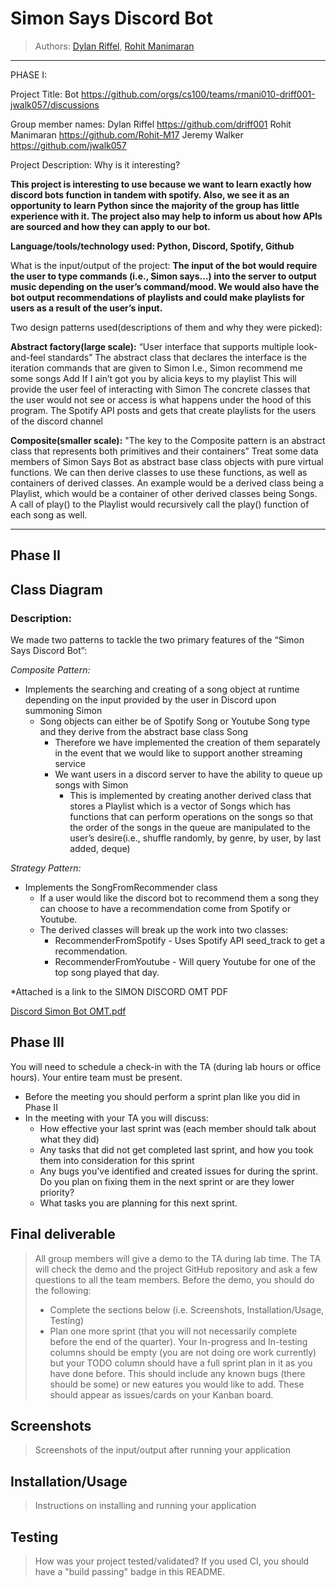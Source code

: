 
# Simon Says Discord Bot
 > Authors: [Dylan Riffel](https://github.com/driff001), [Rohit Manimaran](https://github.com/Rohit-M17)

 -------------------------------------------------------------------------------------------------------------------------------------------------------------------------
 PHASE I: 
 
 Project Title: <Simon Says> Bot         https://github.com/orgs/cs100/teams/rmani010-driff001-jwalk057/discussions

Group member names:
Dylan Riffel          https://github.com/driff001
Rohit Manimaran https://github.com/Rohit-M17
Jeremy Walker    https://github.com/jwalk057

Project Description:
	Why is it interesting?
	
**This project is interesting to use because we want to learn exactly how discord bots function in tandem with spotify. Also, we see it as an opportunity to learn Python since the majority of the group has little experience with it. The project also may help to inform us about how APIs are sourced and how they can apply to our bot.**


**Language/tools/technology used: Python, Discord, Spotify, Github** 


What is the input/output of the project:
**The input of the bot would require the user to type commands (i.e., Simon says…) into the server to output music depending on the user’s command/mood. We would also have the bot output recommendations of playlists and could make playlists for users as a result of the user’s input.**


Two design patterns used(descriptions of them and why they were picked):
	
**Abstract factory(large scale):** 
“User interface that supports multiple look-and-feel standards”
The abstract class that declares the interface is the iteration commands that are given to Simon
I.e., Simon 
recommend me some songs
Add If I ain’t got you by alicia keys to my playlist
This will provide the user feel of interacting with Simon
The concrete classes that the user would not see or access is what happens under the hood of this program. The Spotify API posts and gets that create playlists for the users of the discord channel

**Composite(smaller scale):**
"The key to the Composite pattern is an abstract class that represents both primitives and their containers”
Treat some data members of Simon Says Bot as abstract base class objects with pure virtual functions. We can then derive classes to use these functions, as well as containers of derived classes. An example would be a derived class being a Playlist, which would be a container of other derived classes being Songs. A call of play() to the Playlist would recursively call the play() function of each song as well.

------------------------------------------------------------------------------------------------------------------------------------------------------------------------------
## Phase II
## Class Diagram

### Description:
 We made two patterns to tackle the two primary features of the “Simon Says Discord Bot”: 

*Composite Pattern:*

* Implements the searching and creating of a song object at runtime depending on the input provided by the user in Discord upon summoning Simon
	* Song objects can either be of Spotify Song or Youtube Song type and they derive from the abstract base class Song
		* Therefore we have implemented the creation of them separately in the event that we would like to support another streaming service
		* We want users in a discord server to have the ability to queue up songs with Simon
			* This is implemented by creating another derived class that stores a Playlist which is a vector of Songs which has functions that can perform operations on the songs so that the order of the songs in the queue are manipulated to the user’s desire(i.e., shuffle randomly, by genre, by user, by last added, deque)

*Strategy Pattern:*

* Implements the SongFromRecommender class
	* If a user would like the discord bot to recommend them a song they can choose to have a recommendation come from Spotify or Youtube.
	* The derived classes will break up the work into two classes:
		* RecommenderFromSpotify - Uses Spotify API seed_track to get a recommendation.
		* RecommenderFromYoutube - Will query Youtube for one of the top song played that day.
 


*Attached is a link to the SIMON DISCORD OMT PDF

[Discord Simon Bot OMT.pdf](https://github.com/cs100/final-project-rmani010-driff001-jwalk057/files/6008155/Discord.Simon.Bot.OMT.pdf)

 
 ## Phase III
 You will need to schedule a check-in with the TA (during lab hours or office hours). Your entire team must be present. 
 * Before the meeting you should perform a sprint plan like you did in Phase II
 * In the meeting with your TA you will discuss: 
   - How effective your last sprint was (each member should talk about what they did)
   - Any tasks that did not get completed last sprint, and how you took them into consideration for this sprint
   - Any bugs you've identified and created issues for during the sprint. Do you plan on fixing them in the next sprint or are they lower priority?
   - What tasks you are planning for this next sprint.
 ## Final deliverable
> All group members will give a demo to the TA during lab time. The TA will check the demo and the project GitHub repository and ask a few questions to all the team members. 
> Before the demo, you should do the following:
> * Complete the sections below (i.e. Screenshots, Installation/Usage, Testing)
> * Plan one more sprint (that you will not necessarily complete before the end of the quarter). Your In-progress and In-testing columns should be empty (you are not doing ore work currently) but your TODO column should have a full sprint plan in it as you have done before. This should include any known bugs (there should be some) or new eatures you would like to add. These should appear as issues/cards on your Kanban board. 

## Screenshots
> Screenshots of the input/output after running your application
## Installation/Usage
> Instructions on installing and running your application
## Testing
> How was your project tested/validated? If you used CI, you should have a "build passing" badge in this README.

